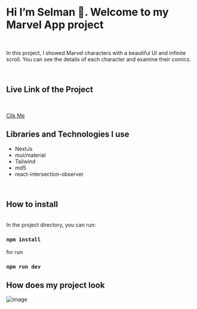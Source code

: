
<h1>Hi I’m Selman 👋. Welcome to my Marvel App project </h1>

<br>

<p>In this project, I showed Marvel characters with a beautiful UI and infinite scroll. You can see the details of each character and examine their comics.</p>

<br>

<h2>Live Link of the Project</h2>

<br>

[Clik Me](https://marvel-app-steel.vercel.app/)
<br>

<h2>Libraries and Technologies I use</h2>
 
 * NextJs
 * mui/material
 * Tailwind
 * md5
 * react-intersection-observer


 


 
 <br>
 
<h2>How to install</h2>

<br>
In the project directory, you can run:

### `npm install`

for run

### `npm run dev`




<h2>How does my project look</h2>




![image](https://github.com/Selman-S/marvel-app/assets/97898216/086a0c14-986c-4680-b79a-4b871b614f64)

